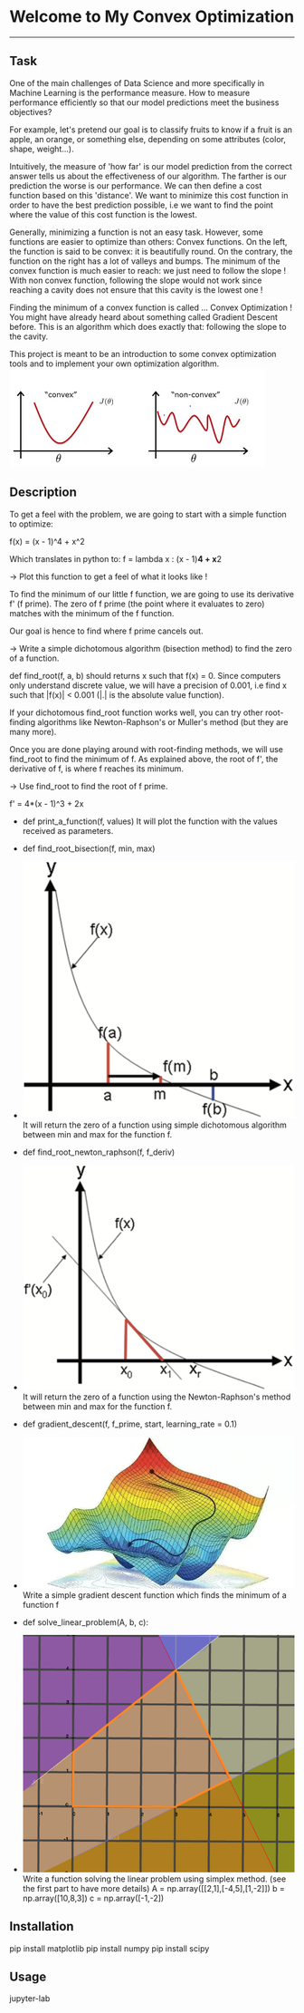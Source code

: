 # Welcome to My Convex Optimization
***

## Task
One of the main challenges of Data Science and more specifically in Machine Learning is the performance measure.
How to measure performance efficiently so that our model predictions meet the business objectives?

For example, let's pretend our goal is to classify fruits to know if a fruit is an apple, an orange, or something else, depending on some attributes (color, shape, weight...).

Intuitively, the measure of 'how far' is our model prediction from the correct answer tells us about the effectiveness of our algorithm. The farther is our prediction the worse is our performance. We can then define a cost function based on this 'distance'. We want to minimize this cost function in order to have the best prediction possible, i.e we want to find the point where the value of this cost function is the lowest.

Generally, minimizing a function is not an easy task. However, some functions are easier to optimize than others: Convex functions.
On the left, the function is said to be convex: it is beautifully round. On the contrary, the function on the right has a lot of valleys and bumps.
The minimum of the convex function is much easier to reach: we just need to follow the slope ! With non convex function, following the slope would not work since reaching a cavity does not ensure that this cavity is the lowest one !

Finding the minimum of a convex function is called ... Convex Optimization ! You might have already heard about something called Gradient Descent before. This is an algorithm which does exactly that: following the slope to the cavity.

This project is meant to be an introduction to some convex optimization tools and to implement your own optimization algorithm.
![img.png](Pic/img.png)
## Description
To get a feel with the problem, we are going to start with a simple function to optimize:

f(x) = (x - 1)^4 + x^2

Which translates in python to: f = lambda x : (x - 1)**4 + x**2

→ Plot this function to get a feel of what it looks like !

To find the minimum of our little f function, we are going to use its derivative f' (f prime). The zero of f prime (the point where it evaluates to zero) matches with the minimum of the f function.

Our goal is hence to find where f prime cancels out.

→ Write a simple dichotomous algorithm (bisection method) to find the zero of a function.

def find_root(f, a, b) should returns x such that f(x) = 0. Since computers only understand discrete value, we will have a precision of 0.001, i.e find x such that |f(x)| < 0.001 (|.| is the absolute value function).

If your dichotomous find_root function works well, you can try other root-finding algorithms like Newton-Raphson's or Muller's method (but they are many more).

Once you are done playing around with root-finding methods, we will use find_root to find the minimum of f. As explained above, the root of f', the derivative of f, is where f reaches its minimum.

→ Use find_root to find the root of f prime.

f' = 4*(x - 1)^3 + 2x

- def print_a_function(f, values)
It will plot the function with the values received as parameters.

- def find_root_bisection(f, min, max)
- ![img_2.png](Pic/img_2.png)
It will return the zero of a function using simple dichotomous algorithm between min and max for the function f.

- def find_root_newton_raphson(f, f_deriv)
- ![img_3.png](Pic/img_3.png)
It will return the zero of a function using the Newton-Raphson's method between min and max for the function f.

- def gradient_descent(f, f_prime, start, learning_rate = 0.1)
- ![img_1.png](Pic/img_1.png)
Write a simple gradient descent function which finds the minimum of a function f

- def solve_linear_problem(A, b, c):
- ![img_4.png](Pic/img_4.png)
Write a function solving the linear problem using simplex method. (see the first part to have more details)
A = np.array([[2,1],[-4,5],[1,-2]])
b = np.array([10,8,3])
c = np.array([-1,-2])
## Installation
pip install matplotlib
pip install numpy
pip install scipy
## Usage
jupyter-lab